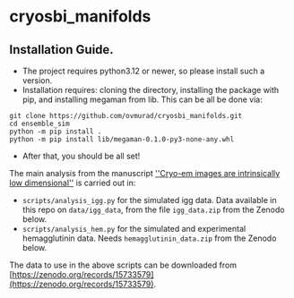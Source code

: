 # cryosbi_manifolds

## Installation Guide.
- The project requires python3.12 or newer, so please install such a version.
- Installation requires: cloning the directory, installing the package with pip, and installing megaman from lib. This can be all be done via:
```
git clone https://github.com/ovmurad/cryosbi_manifolds.git
cd ensemble_sim
python -m pip install .
python -m pip install lib/megaman-0.1.0-py3-none-any.whl
```
- After that,  you should be all set!


The main analysis from the manuscript [''Cryo-em images are intrinsically low dimensional''](https://arxiv.org/abs/2504.11249) is carried out in:
- `scripts/analysis_igg.py` for the simulated igg data. Data available in this repo on `data/igg_data`, from the file `igg_data.zip` from the Zenodo below.
- `scripts/analysis_hem.py` for the simulated and experimental hemagglutinin data. Needs `hemagglutinin_data.zip` from the Zenodo below.

The data to use in the above scripts can be downloaded from [https://zenodo.org/records/15733579](https://zenodo.org/records/15733579).
